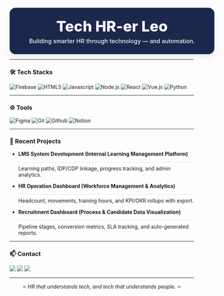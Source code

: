 <div align="center">
  <div style="background:#1C274C; color:#ffffff; padding:26px 28px; border-radius:16px; display:inline-block; width:100%; max-width:900px; box-shadow:0 6px 18px rgba(0,0,0,0.08);">
    <div style="font-family: Inter, ui-sans-serif, system-ui, -apple-system, Segoe UI, Roboto; font-weight:800; font-size:40px; letter-spacing:0.2px;">
      Tech HR-er Leo
    </div>
    <div style="font-family: Inter, ui-sans-serif, system-ui; font-weight:500; font-size:16px; opacity:0.95; margin-top:6px;">
      Building smarter HR through technology — and automation.
    </div>
  </div>
</div>

---

### 🛠️ Tech Stacks
![Firebase](https://img.shields.io/badge/Firebase-FFCA28?style=for-the-badge&logo=Firebase&logoColor=white)
![HTML5](https://img.shields.io/badge/HTML5-E34F26?style=for-the-badge&logo=HTML5&logoColor=white)
![Javascript](https://img.shields.io/badge/Javascript-F7DF1E?style=for-the-badge&logo=Javascript&logoColor=white)
![Node.js](https://img.shields.io/badge/Node.js-339933?style=for-the-badge&logo=Node.js&logoColor=white)
![React](https://img.shields.io/badge/React-61DAFB?style=for-the-badge&logo=React&logoColor=white)
![Vue.js](https://img.shields.io/badge/Vue.js-4FC08D?style=for-the-badge&logo=Vue.js&logoColor=white)
![Python](https://img.shields.io/badge/Python-3776AB?style=for-the-badge&logo=Python&logoColor=white)

---

### ⚙️ Tools
![Figma](https://img.shields.io/badge/Figma-F24E1E?style=for-the-badge&logo=Figma&logoColor=white)
![Git](https://img.shields.io/badge/Git-F05032?style=for-the-badge&logo=Git&logoColor=white)
![Github](https://img.shields.io/badge/Github-181717?style=for-the-badge&logo=Github&logoColor=white)
![Notion](https://img.shields.io/badge/Notion-000000?style=for-the-badge&logo=Notion&logoColor=white)

---

### 📁 Recent Projects
- **LMS System Development (Internal Learning Management Platform)**  
  <div style="border-top:1px solid #e5e7eb; margin:4px 0 8px;"></div>
  Learning paths, IDP/CDP linkage, progress tracking, and admin analytics.

- **HR Operation Dashboard (Workforce Management & Analytics)**  
  <div style="border-top:1px solid #e5e7eb; margin:4px 0 8px;"></div>
  Headcount, movements, training hours, and KPI/OKR rollups with export.

- **Recruitment Dashboard (Process & Candidate Data Visualization)**  
  <div style="border-top:1px solid #e5e7eb; margin:4px 0 8px;"></div>
  Pipeline stages, conversion metrics, SLA tracking, and auto-generated reports.

---

### 📫 Contact
<a href="https://www.instagram.com/_oleo_v/"><img src="https://img.shields.io/badge/Instagram-E4405F?style=for-the-badge&logo=Instagram&logoColor=white"></a>
<a href="mailto:joy9274@hufs.ac.kr"><img src="https://img.shields.io/badge/Gmail-EA4335?style=for-the-badge&logo=Gmail&logoColor=white"></a>
<a href="#"><img src="https://img.shields.io/badge/Notion-000000?style=for-the-badge&logo=Notion&logoColor=white"></a>

---

<div align="center">
⭐ <i>HR that understands tech, and tech that understands people.</i> ⭐
</div>
